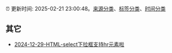 :alarm_clock: 更新时间: 2025-02-21 23:00:48。[来源分类](../README.md)、[标签分类](../TAGS.md)、[时间分类](../TIMELINE.md)

## 其它




- [2024-12-29-HTML-select下拉框支持hr元素啦](https://www.zhangxinxu.com/wordpress/2024/12/html-select-support-hr/) 